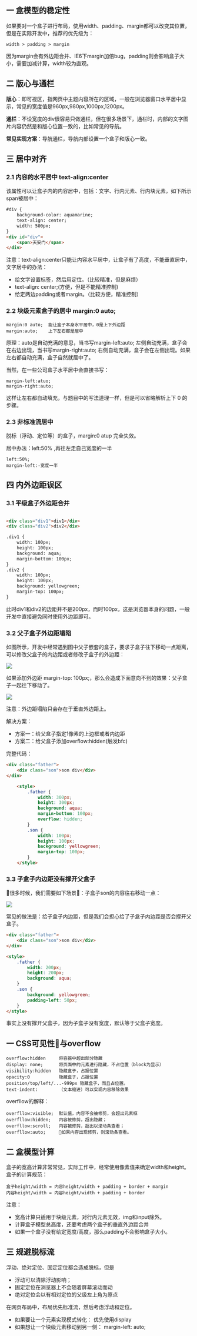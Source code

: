 ## 一 盒模型的稳定性

如果要对一个盒子进行布局，使用width、padding、margin都可以改变其位置，但是在实际开发中，推荐的优先级为：
```
width > padding > margin
```

因为margin会有外边距合并、IE6下margin加倍bug，padding则会影响盒子大小，需要加减计算，width较为直观。   

## 二 版心与通栏

**版心**：即可视区，指网页中主题内容所在的区域，一般在浏览器窗口水平居中显示，常见的宽度值是960px,980px,1000px,1200px。  

**通栏**：不设宽度的div很容易只做通栏，但在很多场景下，通栏时，内部的文字图片内容仍然是和版心位置一致的，比如常见的导航。  

**常见实现方案**：导航通栏，导航内部设置一个盒子和版心一致。

## 三 居中对齐

### 2.1 内容的水平居中 text-align:center

该属性可以让盒子内的内容居中，包括：文字、行内元素、行内块元素，如下所示span被居中：

```html
#div {
    background-color: aquamarine;
    text-align: center;
    width: 500px;
}
<div id="div">
    <span>天安门</span>
</div>
```

注意：text-align:center只能让内容水平居中，让盒子有了高度，不能垂直居中，文字居中的办法：
- 给文字设置标签，然后用定位。（比较精准，但是麻烦）
- text-align: center;(方便，但是不能精准控制)
- 给定两边padding或者margin。（比较方便，精准控制）


### 2.2 块级元素盒子的居中 margin:0 auto;

```
margin:0 auto; 	能让盒子本身水平居中，0是上下外边距
margin:auto;    上下左右都是居中
```

原理：auto是自动充满的意思，当书写margin-left:auto; 左侧自动充满，盒子会在右边出现，当书写margin-right:auto; 右侧自动充满，盒子会在左侧出现。如果左右都自动充满，盒子自然就居中了。  

当然，在一些公司盒子水平居中会直接书写：
```
margin-left:atuo;
margin-right:auto;
```

这样让左右都自动填充，与题目中的写法道理一样，但是可以省略解析上下 0 的步骤。  

### 2.3 非标准流居中

脱标（浮动、定位等）的盒子，margin:0 atup 完全失效。  

居中办法：left:50% ,再往左走自己宽度的一半
```
left:50%;
margin-left:-宽度一半
```

## 四 内外边距误区

### 3.1 平级盒子外边距合并
```html

<div class="div1">div1</div>
<div class="div2">div2</div>

.div1 {
    width: 100px;
    height: 100px;
    background: aqua;
    margin-bottom: 100px;
}
.div2 {
    width: 100px;
    height: 100px;
    background: yellowgreen;
    margin-top: 100px;
}
```
此时div1和div2的边距并不是200px，而时100px，这是浏览器本身的问题，一般开发中直接避免同时使用外边距即可。

### 3.2 父子盒子外边距塌陷

如图所示，开发中经常遇到图中父子嵌套的盒子，要求子盒子往下移动一点距离，可以修改父盒子的内边距或者修改子盒子的外边距：  

![](/images/CSS/css-03.png)  

如果添加外边距 margin-top: 100px;，那么会造成下面意向不到的效果：父子盒子一起往下移动了。  

![](/images/CSS/css-04.png)  

注意：外边距塌陷只会存在于垂直外边距上。  

解决方案：
- 方案一：给父盒子指定1像素的上边框或者内边距
- 方案二：给父盒子添加overflow:hidden(触发bfc)

完整代码：
```html
<div class="father">
    <div class="son">son div</div>
</div>

    <style>
        .father {
            width: 300px;
            height: 300px;
            background: aqua;
            margin-bottom: 100px;
            overflow: hidden;
        }
        .son {
            width: 100px;
            height: 100px;
            background: yellowgreen;
            margin-top: 100px;
        }
    </style>

```

### 3.3 子盒子内边距没有撑开父盒子  

很多时候，我们需要如下场景：子盒子son的内容往右移动一点：  

![](/images/CSS/css-04.png)  

常见的做法是：给子盒子内边距，但是我们会担心给了子盒子内边距是否会撑开父盒子。  

```html
<div class="father">
    <div class="son">son div</div>
</div>

<style>
    .father {
        width: 200px;
        height: 200px;
        background: aqua;
    }
    .son {
        background: yellowgreen;
        padding-left: 50px;
    }
</style>
```
事实上没有撑开父盒子，因为子盒子没有宽度，默认等于父盒子宽度。

## 一 CSS可见性与overflow

```
overflow:hidden     将容器中超出部分隐藏   
display: none;      将页面中的元素进行隐藏，不占位置（block为显示）
visibility:hidden   隐藏盒子，占据位置
opacity:0         	隐藏盒子，占据位置
position/top/left/...-999px 隐藏盒子，而且占位置。
text-indent:        （文本缩进）可以实现内容移除效果
```
overfllow的解释：
```
overfllow:visible;  默认值，内容不会被修剪，会超出元素框
overfllow:hidden;   内容被修剪，超出隐藏；
overfllow:scroll;   内容被修剪，超出以滚动条查看；
overfllow:auto;     如果内容出现修剪，则滚动条查看。
```

## 二 盒模型计算

盒子的宽高计算非常常见，实际工作中，经常使用像素值来确定width和height。盒子的计算规范：

```
盒子height/width = 内容height/width + padding + border + margin
内容height/width = 内容height/width + padding + border
```

注意：
- 宽高计算只适用于块级元素，对行内元素无效，img和input除外。
- 计算盒子模型总高度，还要考虑两个盒子的垂直外边距合并
- 如果一个盒子没有给定宽度/高度，那么padding不会影响盒子大小。

## 三 规避脱标流

浮动、绝对定位、固定定位都会造成脱标，但是
- 浮动可以清除浮动影响；
- 固定定位在浏览器上不会随着屏幕滚动而动
- 绝对定位会以有相对定位的父级左上角为原点

在网页布局中，布局优先标准流，然后考虑浮动和定位。
- 如果要让一个元素实现模式转化： 优先使用display
- 如果想让一个块级元素移动到另一侧： margin-left: auto;